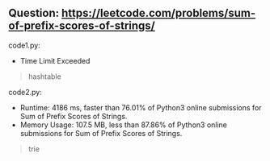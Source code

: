 ## Question: https://leetcode.com/problems/sum-of-prefix-scores-of-strings/

code1.py:
* Time Limit Exceeded
> hashtable

code2.py:
* Runtime: 4186 ms, faster than 76.01% of Python3 online submissions for Sum of Prefix Scores of Strings.
* Memory Usage: 107.5 MB, less than 87.86% of Python3 online submissions for Sum of Prefix Scores of Strings.
> trie